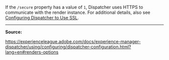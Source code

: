 If the `/secure` property has a value of `1`, Dispatcher uses HTTPS to communicate with the render instance. For additional details, also see [Configuring Dispatcher to Use SSL](https://experienceleague.adobe.com/docs/experience-manager-dispatcher/using/configuring/dispatcher-ssl.html?lang=en#configuring-dispatcher-to-use-ssl).

---

**Source:**

https://experienceleague.adobe.com/docs/experience-manager-dispatcher/using/configuring/dispatcher-configuration.html?lang=en#renders-options
